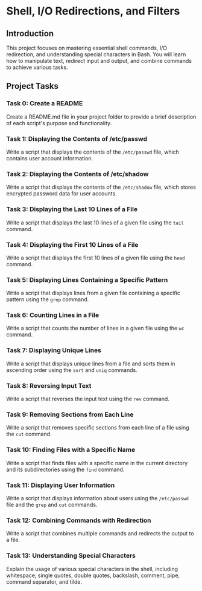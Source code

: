 # Shell, I/O Redirections, and Filters

## Introduction

This project focuses on mastering essential shell commands, I/O redirection, and understanding special characters in Bash. You will learn how to manipulate text, redirect input and output, and combine commands to achieve various tasks.

## Project Tasks

### Task 0: Create a README

Create a README.md file in your project folder to provide a brief description of each script's purpose and functionality.

### Task 1: Displaying the Contents of /etc/passwd

Write a script that displays the contents of the `/etc/passwd` file, which contains user account information.

### Task 2: Displaying the Contents of /etc/shadow

Write a script that displays the contents of the `/etc/shadow` file, which stores encrypted password data for user accounts.

### Task 3: Displaying the Last 10 Lines of a File

Write a script that displays the last 10 lines of a given file using the `tail` command.

### Task 4: Displaying the First 10 Lines of a File

Write a script that displays the first 10 lines of a given file using the `head` command.

### Task 5: Displaying Lines Containing a Specific Pattern

Write a script that displays lines from a given file containing a specific pattern using the `grep` command.

### Task 6: Counting Lines in a File

Write a script that counts the number of lines in a given file using the `wc` command.

### Task 7: Displaying Unique Lines

Write a script that displays unique lines from a file and sorts them in ascending order using the `sort` and `uniq` commands.

### Task 8: Reversing Input Text

Write a script that reverses the input text using the `rev` command.

### Task 9: Removing Sections from Each Line

Write a script that removes specific sections from each line of a file using the `cut` command.

### Task 10: Finding Files with a Specific Name

Write a script that finds files with a specific name in the current directory and its subdirectories using the `find` command.

### Task 11: Displaying User Information

Write a script that displays information about users using the `/etc/passwd` file and the `grep` and `cut` commands.

### Task 12: Combining Commands with Redirection

Write a script that combines multiple commands and redirects the output to a file.

### Task 13: Understanding Special Characters

Explain the usage of various special characters in the shell, including whitespace, single quotes, double quotes, backslash, comment, pipe, command separator, and tilde.
